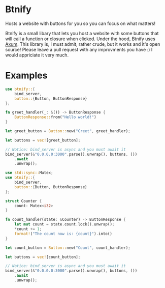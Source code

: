 # Btnify
Hosts a website with buttons for you so you can focus on what matters!

Btnify is a small libary that lets you host a website with some buttons that will call a function or closure
when clicked. Under the hood, Btnify uses [Axum](https://crates.io/crates/axum). This library is, I must admit,
rather crude, but it works and it's open source! Please leave a pull request with any improvments you have :)
I would appriciate it very much.

# Examples

```rust
use btnify::{
	bind_server,
	button::{Button, ButtonResponse}
};

fn greet_handler(_: &()) -> ButtonResponse {
    ButtonResponse::from("Hello world!")
}

let greet_button = Button::new("Greet", greet_handler);

let buttons = vec![greet_button];

// Notice: bind_server is async and you must await it
bind_server(&"0.0.0.0:3000".parse().unwrap(), buttons, ())
    .await
    .unwrap();
```

```rust
use std::sync::Mutex;
use btnify::{
	bind_server,
	button::{Button, ButtonResponse}
};

struct Counter {
    count: Mutex<i32>
}

fn count_handler(state: &Counter) -> ButtonResponse {
    let mut count = state.count.lock().unwrap();
    *count += 1;
    format!("The count now is: {count}").into()
}

let count_button = Button::new("Count", count_handler);

let buttons = vec![count_button];

// Notice: bind_server is async and you must await it
bind_server(&"0.0.0.0:3000".parse().unwrap(), buttons, ())
    .await
    .unwrap();
```
